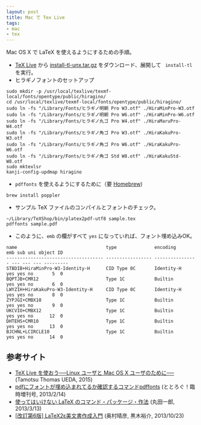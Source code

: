 ```yaml
---
layout: post
title: Mac で Tex Live
tags:
- mac
- tex
---
```

Mac OS X で LaTeX を使えるようにするための手順。

- [TeX Live](http://www.tug.org/texlive/) から [install-tl-unx.tar.gz](http://mirror.ctan.org/systems/texlive/tlnet/install-tl-unx.tar.gz) をダウンロード、展開して ``` install-tl``` を実行。
- ヒラギノフォントのセットアップ

~~~
sudo mkdir -p /usr/local/texlive/texmf-local/fonts/opentype/public/hiragino/
cd /usr/local/texlive/texmf-local/fonts/opentype/public/hiragino/
sudo ln -fs "/Library/Fonts/ヒラギノ明朝 Pro W3.otf" ./HiraMinPro-W3.otf 
sudo ln -fs "/Library/Fonts/ヒラギノ明朝 Pro W6.otf" ./HiraMinPro-W6.otf
sudo ln -fs "/Library/Fonts/ヒラギノ丸ゴ Pro W4.otf" ./HiraMaruPro-W4.otf
sudo ln -fs "/Library/Fonts/ヒラギノ角ゴ Pro W3.otf" ./HiraKakuPro-W3.otf
sudo ln -fs "/Library/Fonts/ヒラギノ角ゴ Pro W6.otf" ./HiraKakuPro-W6.otf
sudo ln -fs "/Library/Fonts/ヒラギノ角ゴ Std W8.otf" ./HiraKakuStd-W8.otf
sudo mktexlsr
kanji-config-updmap hiragino
~~~

- ```pdffonts``` を使えるようにするために（要 [Homebrew](http://brew.sh/index_ja.html))

~~~
brew install poppler
~~~

- サンプル TeX ファイルのコンパイルとフォントのチェック。

~~~
~/Library/TeXShop/bin/platex2pdf-utf8 sample.tex
pdffonts sample.pdf
~~~

- このように、```emb``` の欄がすべて ```yes``` になっていれば、フォント埋め込みOK。

~~~
name                                 type              encoding         emb sub uni object ID
------------------------------------ ----------------- ---------------- --- --- --- ---------
STBDIB+HiraMinPro-W3-Identity-H      CID Type 0C       Identity-H       yes yes no       5  0
BQPTJB+CMR12                         Type 1C           Builtin          yes yes no       6  0
LWYZIH+HiraKakuPro-W3-Identity-H     CID Type 0C       Identity-H       yes yes no       8  0
ZYPJGI+CMBX10                        Type 1C           Builtin          yes yes no       9  0
UKCVIO+CMBX12                        Type 1C           Builtin          yes yes no      12  0
DHTEHS+CMR10                         Type 1C           Builtin          yes yes no      13  0
BJCHNL+LCIRCLE10                     Type 1C           Builtin          yes yes no      14  0
~~~

## 参考サイト
- [TeX Live を使おう──Linux ユーザと Mac OS X ユーザのために──](http://fugenji.org/~thomas/texlive-guide/index.html) (Tamotsu Thomas UEDA, 2015)
- [pdfにフォントが埋め込まれてるか確認するコマンドpdffonts](http://ototorosama.hatenablog.com/entry/2013/02/14/055355) (ととろぐ！臨時増刊号, 2013/2/14)
- [使ってはいけない LaTeX のコマンド・パッケージ・作法](http://ichiro-maruta.blogspot.jp/2013/03/latex.html) (丸田一郎, 2013/3/13)
- [[改訂第6版] LaTeX2ε美文書作成入門](http://www.amazon.co.jp/dp/4774160458/) (奥村晴彦, 黒木裕介, 2013/10/23)

